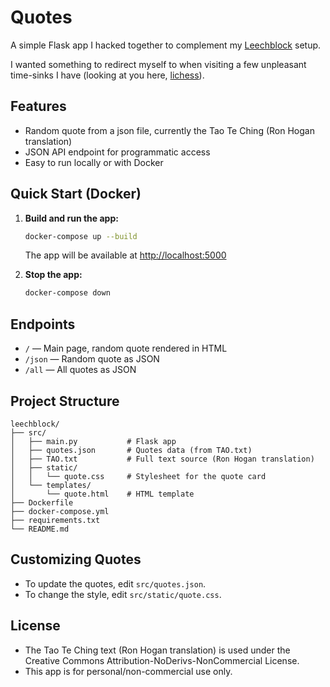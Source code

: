 # Quotes

A simple Flask app I hacked together to complement my [Leechblock](https://github.com/proginosko/LeechBlockNG) setup.

I wanted something to redirect myself to when visiting a few unpleasant time-sinks I have (looking at you here, [lichess](https://lichess.org)).

## Features
- Random quote from a json file, currently the Tao Te Ching (Ron Hogan translation)
- JSON API endpoint for programmatic access
- Easy to run locally or with Docker

## Quick Start (Docker)

1. **Build and run the app:**
   ```sh
   docker-compose up --build
   ```
   The app will be available at [http://localhost:5000](http://localhost:5000)

2. **Stop the app:**
   ```sh
   docker-compose down
   ```

## Endpoints
- `/` — Main page, random quote rendered in HTML
- `/json` — Random quote as JSON
- `/all` — All quotes as JSON

## Project Structure
```
leechblock/
├── src/
│   ├── main.py           # Flask app
│   ├── quotes.json       # Quotes data (from TAO.txt)
│   ├── TAO.txt           # Full text source (Ron Hogan translation)
│   ├── static/
│   │   └── quote.css     # Stylesheet for the quote card
│   └── templates/
│       └── quote.html    # HTML template
├── Dockerfile
├── docker-compose.yml
├── requirements.txt
└── README.md
```

## Customizing Quotes
- To update the quotes, edit `src/quotes.json`.
- To change the style, edit `src/static/quote.css`.

## License
- The Tao Te Ching text (Ron Hogan translation) is used under the Creative Commons Attribution-NoDerivs-NonCommercial License.
- This app is for personal/non-commercial use only.
